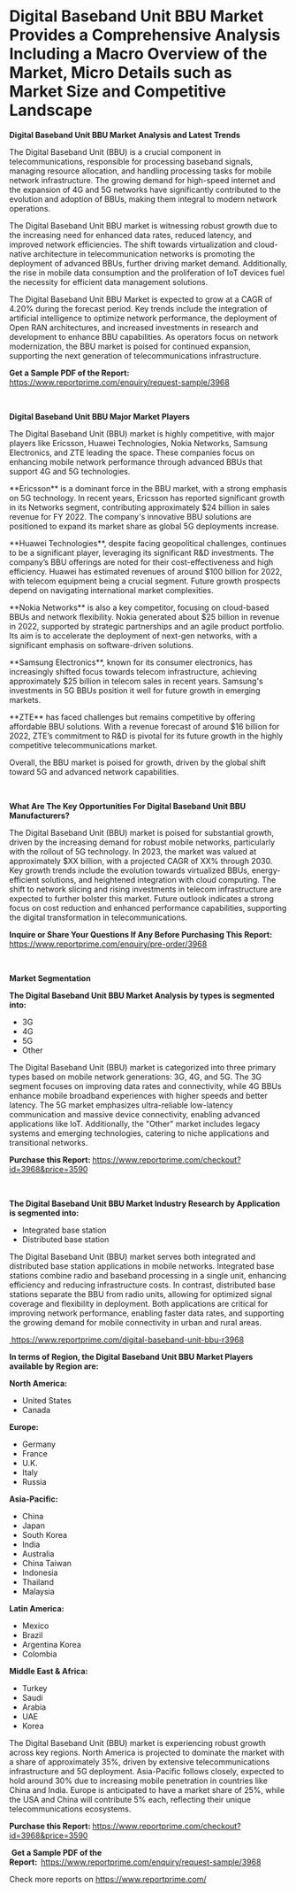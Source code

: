 <p><h1>Digital Baseband Unit BBU Market Provides a Comprehensive Analysis Including a Macro Overview of the Market, Micro Details such as Market Size and Competitive Landscape</h1></p><p><strong>Digital Baseband Unit BBU Market Analysis and Latest Trends</strong></p>
<p><p>The Digital Baseband Unit (BBU) is a crucial component in telecommunications, responsible for processing baseband signals, managing resource allocation, and handling processing tasks for mobile network infrastructure. The growing demand for high-speed internet and the expansion of 4G and 5G networks have significantly contributed to the evolution and adoption of BBUs, making them integral to modern network operations.</p><p>The Digital Baseband Unit BBU market is witnessing robust growth due to the increasing need for enhanced data rates, reduced latency, and improved network efficiencies. The shift towards virtualization and cloud-native architecture in telecommunication networks is promoting the deployment of advanced BBUs, further driving market demand. Additionally, the rise in mobile data consumption and the proliferation of IoT devices fuel the necessity for efficient data management solutions.</p><p>The Digital Baseband Unit BBU Market is expected to grow at a CAGR of 4.20% during the forecast period. Key trends include the integration of artificial intelligence to optimize network performance, the deployment of Open RAN architectures, and increased investments in research and development to enhance BBU capabilities. As operators focus on network modernization, the BBU market is poised for continued expansion, supporting the next generation of telecommunications infrastructure.</p></p>
<p><strong>Get a Sample PDF of the Report:&nbsp;</strong> <a href="https://www.reportprime.com/enquiry/request-sample/3968?utm_campaign=3081&utm_medium=2&utm_source=Github&utm_content=ia&utm_term=18032025&utm_id=digital-baseband-unit-bbu">https://www.reportprime.com/enquiry/request-sample/3968</a></p>
<p>&nbsp;</p>
<p><strong>Digital Baseband Unit BBU Major Market Players</strong></p>
<p><p>The Digital Baseband Unit (BBU) market is highly competitive, with major players like Ericsson, Huawei Technologies, Nokia Networks, Samsung Electronics, and ZTE leading the space. These companies focus on enhancing mobile network performance through advanced BBUs that support 4G and 5G technologies.</p><p>**Ericsson** is a dominant force in the BBU market, with a strong emphasis on 5G technology. In recent years, Ericsson has reported significant growth in its Networks segment, contributing approximately $24 billion in sales revenue for FY 2022. The company's innovative BBU solutions are positioned to expand its market share as global 5G deployments increase.</p><p>**Huawei Technologies**, despite facing geopolitical challenges, continues to be a significant player, leveraging its significant R&D investments. The company’s BBU offerings are noted for their cost-effectiveness and high efficiency. Huawei has estimated revenues of around $100 billion for 2022, with telecom equipment being a crucial segment. Future growth prospects depend on navigating international market complexities.</p><p>**Nokia Networks** is also a key competitor, focusing on cloud-based BBUs and network flexibility. Nokia generated about $25 billion in revenue in 2022, supported by strategic partnerships and an agile product portfolio. Its aim is to accelerate the deployment of next-gen networks, with a significant emphasis on software-driven solutions.</p><p>**Samsung Electronics**, known for its consumer electronics, has increasingly shifted focus towards telecom infrastructure, achieving approximately $25 billion in telecom sales in recent years. Samsung's investments in 5G BBUs position it well for future growth in emerging markets.</p><p>**ZTE** has faced challenges but remains competitive by offering affordable BBU solutions. With a revenue forecast of around $16 billion for 2022, ZTE’s commitment to R&D is pivotal for its future growth in the highly competitive telecommunications market.</p><p>Overall, the BBU market is poised for growth, driven by the global shift toward 5G and advanced network capabilities.</p></p>
<p>&nbsp;</p>
<p><strong>What Are The Key Opportunities For Digital Baseband Unit BBU Manufacturers?</strong></p>
<p><p>The Digital Baseband Unit (BBU) market is poised for substantial growth, driven by the increasing demand for robust mobile networks, particularly with the rollout of 5G technology. In 2023, the market was valued at approximately $XX billion, with a projected CAGR of XX% through 2030. Key growth trends include the evolution towards virtualized BBUs, energy-efficient solutions, and heightened integration with cloud computing. The shift to network slicing and rising investments in telecom infrastructure are expected to further bolster this market. Future outlook indicates a strong focus on cost reduction and enhanced performance capabilities, supporting the digital transformation in telecommunications.</p></p>
<p><strong>Inquire or Share Your Questions If Any Before Purchasing This Report:</strong> <a href="https://www.reportprime.com/enquiry/pre-order/3968?utm_campaign=3081&utm_medium=2&utm_source=Github&utm_content=ia&utm_term=18032025&utm_id=digital-baseband-unit-bbu">https://www.reportprime.com/enquiry/pre-order/3968</a></p>
<p>&nbsp;</p>
<p><strong>Market Segmentation</strong></p>
<p><strong>The Digital Baseband Unit BBU Market Analysis by types is segmented into:</strong></p>
<p><ul><li>3G</li><li>4G</li><li>5G</li><li>Other</li></ul></p>
<p><p>The Digital Baseband Unit (BBU) market is categorized into three primary types based on mobile network generations: 3G, 4G, and 5G. The 3G segment focuses on improving data rates and connectivity, while 4G BBUs enhance mobile broadband experiences with higher speeds and better latency. The 5G market emphasizes ultra-reliable low-latency communication and massive device connectivity, enabling advanced applications like IoT. Additionally, the "Other" market includes legacy systems and emerging technologies, catering to niche applications and transitional networks.</p></p>
<p><strong>Purchase this Report:&nbsp;</strong><a href="https://www.reportprime.com/checkout?id=3968&price=3590&utm_campaign=3081&utm_medium=2&utm_source=Github&utm_content=ia&utm_term=18032025&utm_id=digital-baseband-unit-bbu">https://www.reportprime.com/checkout?id=3968&price=3590</a></p>
<p>&nbsp;</p>
<p><strong>The Digital Baseband Unit BBU Market Industry Research by Application is segmented into:</strong></p>
<p><ul><li>Integrated base station</li><li>Distributed base station</li></ul></p>
<p><p>The Digital Baseband Unit (BBU) market serves both integrated and distributed base station applications in mobile networks. Integrated base stations combine radio and baseband processing in a single unit, enhancing efficiency and reducing infrastructure costs. In contrast, distributed base stations separate the BBU from radio units, allowing for optimized signal coverage and flexibility in deployment. Both applications are critical for improving network performance, enabling faster data rates, and supporting the growing demand for mobile connectivity in urban and rural areas.</p></p>
<p><a href="https://www.reportprime.com/digital-baseband-unit-bbu-r3968?utm_campaign=3081&utm_medium=2&utm_source=Github&utm_content=ia&utm_term=18032025&utm_id=digital-baseband-unit-bbu">&nbsp;https://www.reportprime.com/digital-baseband-unit-bbu-r3968</a></p>
<p><strong>In terms of Region, the Digital Baseband Unit BBU Market Players available by Region are:</strong></p>
<p>
    <p> <strong> North America: </strong>
        <ul>
            <li>United States</li>
            <li>Canada</li>
        </ul>
        </p> 
    <p> <strong> Europe: </strong>
        <ul>
            <li>Germany</li>
            <li>France</li>
            <li>U.K.</li>
            <li>Italy</li>
            <li>Russia</li>
        </ul>
        </p> 
    <p> <strong> Asia-Pacific: </strong>
        <ul>
            <li>China</li>
            <li>Japan</li>
            <li>South Korea</li>
            <li>India</li>
            <li>Australia</li>
            <li>China Taiwan</li>
            <li>Indonesia</li>
            <li>Thailand</li>
            <li>Malaysia</li>
        </ul>
        </p> 
    <p> <strong> Latin America: </strong>
        <ul>
            <li>Mexico</li>
            <li>Brazil</li>
            <li>Argentina Korea</li>
            <li>Colombia</li>
        </ul>
        </p> 
    <p> <strong> Middle East & Africa: </strong>
        <ul>
            <li>Turkey</li>
            <li>Saudi</li>
            <li>Arabia</li>
            <li>UAE</li>
            <li>Korea</li>
        </ul>
    </p>
    </p>
<p><p>The Digital Baseband Unit (BBU) market is experiencing robust growth across key regions. North America is projected to dominate the market with a share of approximately 35%, driven by extensive telecommunications infrastructure and 5G deployment. Asia-Pacific follows closely, expected to hold around 30% due to increasing mobile penetration in countries like China and India. Europe is anticipated to have a market share of 25%, while the USA and China will contribute 5% each, reflecting their unique telecommunications ecosystems.</p></p>
<p><strong>Purchase this Report: </strong><a href="https://www.reportprime.com/checkout?id=3968&price=3590&utm_campaign=3081&utm_medium=2&utm_source=Github&utm_content=ia&utm_term=18032025&utm_id=digital-baseband-unit-bbu">https://www.reportprime.com/checkout?id=3968&price=3590</a></p>
<p>&nbsp;<strong>Get a Sample PDF of the Report:&nbsp;&nbsp;</strong><a href="https://www.reportprime.com/enquiry/request-sample/3968?utm_campaign=3081&utm_medium=2&utm_source=Github&utm_content=ia&utm_term=18032025&utm_id=digital-baseband-unit-bbu">https://www.reportprime.com/enquiry/request-sample/3968</a></p>
<p><strong></strong></p>
<p>Check more reports on <a href="https://www.reportprime.com/?utm_campaign=3081&utm_medium=2&utm_source=Github&utm_content=ia&utm_term=18032025&utm_id=digital-baseband-unit-bbu">https://www.reportprime.com/</a></p>